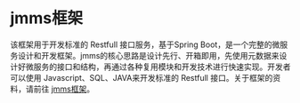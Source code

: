 # jmms框架

该框架用于开发标准的 Restfull 接口服务，基于Spring Boot，是一个完整的微服务设计和开发框架。jmms的核心思路是设计先行、开箱即用，先使用元数据来设计好微服务的接口和结构，再通过各种复用模块和开发技术进行快速实现。开发者可以使用 Javascript、SQL、JAVA来开发标准的 Restfull 接口。关于框架的资料，请前往 [jmms框架](https://jmms-doc.github.io/)。